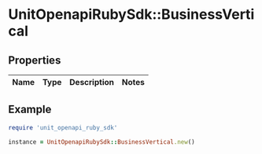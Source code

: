 # UnitOpenapiRubySdk::BusinessVertical

## Properties

| Name | Type | Description | Notes |
| ---- | ---- | ----------- | ----- |

## Example

```ruby
require 'unit_openapi_ruby_sdk'

instance = UnitOpenapiRubySdk::BusinessVertical.new()
```


